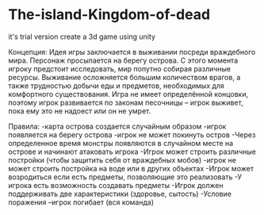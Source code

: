 # The-island-Kingdom-of-dead
it's trial version create a 3d game using unity

Концепция: 
Идея игры заключается в выживании посреди враждебного мира. Персонаж просыпается на берегу острова. С этого момента игроку предстоит исследовать, мир попутно собирая различные ресурсы. Выживание осложняется большим количеством врагов, а также трудностью добычи еды и предметов, необходимых для комфортного существования.
Игра не имеет определённой концовки, поэтому игрок развивается по законам песочницы – игрок выживет, пока ему это не надоест или он не умрет.

Правила:
-карта острова создается случайным образом
-игрок появляется на берегу острова
-игрок не может покинуть остров
-Через определенное время монстры появляются в случайном месте на острове и начинают атаковать игрока
-Игрок может строить различные постройки (чтобы защитить себя от враждебных мобов) 
-игрок не может строить постройка на воде или в других объектах
-Игрок может возродиться если есть предметы, позволяющие это реализовать
-У игрока есть возможность создавать предметы
-Игрок должен поддерживать две характеристики (здоровье, сытость)
-Условие поражения –игрок погибает (вся команда)
